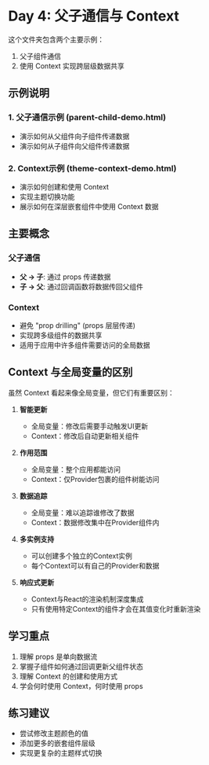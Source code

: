 # Day 4: 父子通信与 Context

这个文件夹包含两个主要示例：
1. 父子组件通信
2. 使用 Context 实现跨层级数据共享

## 示例说明

### 1. 父子通信示例 (parent-child-demo.html)
- 演示如何从父组件向子组件传递数据
- 演示如何从子组件向父组件传递数据

### 2. Context示例 (theme-context-demo.html)
- 演示如何创建和使用 Context
- 实现主题切换功能
- 展示如何在深层嵌套组件中使用 Context 数据

## 主要概念

### 父子通信
- **父 -> 子**: 通过 props 传递数据
- **子 -> 父**: 通过回调函数将数据传回父组件

### Context
- 避免 "prop drilling" (props 层层传递)
- 实现跨多级组件的数据共享
- 适用于应用中许多组件需要访问的全局数据

## Context 与全局变量的区别

虽然 Context 看起来像全局变量，但它们有重要区别：

1. **智能更新**
   - 全局变量：修改后需要手动触发UI更新
   - Context：修改后自动更新相关组件

2. **作用范围**
   - 全局变量：整个应用都能访问
   - Context：仅Provider包裹的组件树能访问

3. **数据追踪**
   - 全局变量：难以追踪谁修改了数据
   - Context：数据修改集中在Provider组件内

4. **多实例支持**
   - 可以创建多个独立的Context实例
   - 每个Context可以有自己的Provider和数据

5. **响应式更新**
   - Context与React的渲染机制深度集成
   - 只有使用特定Context的组件才会在其值变化时重新渲染

## 学习重点
1. 理解 props 是单向数据流
2. 掌握子组件如何通过回调更新父组件状态
3. 理解 Context 的创建和使用方式
4. 学会何时使用 Context，何时使用 props

## 练习建议
- 尝试修改主题颜色的值
- 添加更多的嵌套组件层级
- 实现更复杂的主题样式切换
